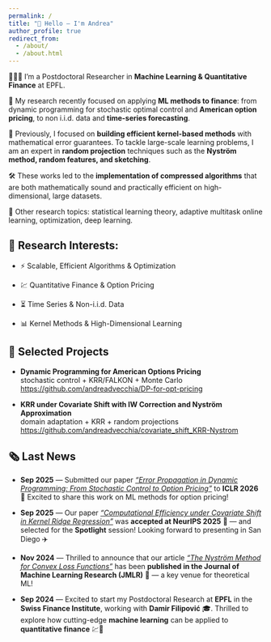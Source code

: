 ```yaml
---
permalink: /
title: "👋 Hello — I'm Andrea"
author_profile: true
redirect_from:
  - /about/
  - /about.html
---
```


🧑🏻‍💻 I’m a Postdoctoral Researcher in **Machine Learning & Quantitative Finance** at EPFL.

🔬 My research recently focused on applying **ML methods to finance**: from dynamic programming for stochastic optimal control and **American option pricing**, to non i.i.d. data and **time-series forecasting**.

🌱 Previously, I focused on **building efficient kernel-based methods** with mathematical error guarantees. To tackle large-scale learning problems, I am an expert in **random projection** techniques such as the **Nyström method, random features, and sketching**. 

🛠 These works led to the **implementation of compressed algorithms** that are both mathematically sound and practically efficient on high-dimensional, large datasets.

🧪 Other research topics: statistical learning theory, adaptive multitask online learning, optimization, deep learning.  


## 🎯 Research Interests:

- ⚡ Scalable, Efficient Algorithms & Optimization

- 💹 Quantitative Finance & Option Pricing

- ⏳ Time Series & Non-i.i.d. Data

- 📊 Kernel Methods & High-Dimensional Learning 


## 🧩 Selected Projects
- **Dynamic Programming for American Options Pricing**  
  stochastic control + KRR/FALKON + Monte Carlo
  <https://github.com/andreadvecchia/DP-for-opt-pricing>  

- **KRR under Covariate Shift with IW Correction and Nyström Approximation**  
  domain adaptation + KRR + random projections
  <https://github.com/andreadvecchia/covariate_shift_KRR-Nystrom>  

## 🗞️ Last News

- **Sep 2025** — Submitted our paper [*“Error Propagation in Dynamic Programming: From Stochastic Control to Option Pricing”*](https://arxiv.org/abs/2509.20239) to **ICLR 2026** 🤞 Excited to share this work on ML methods for option pricing!  

- **Sep 2025** — Our paper [*“Computational Efficiency under Covariate Shift in Kernel Ridge Regression”*](https://scholar.google.it/citations?view_op=view_citation&hl=en&user=aaeUheEAAAAJ&citation_for_view=aaeUheEAAAAJ:IjCSPb-OGe4C) was **accepted at NeurIPS 2025** 🎉 — and selected for the **Spotlight** session! Looking forward to presenting in San Diego ✈️

- **Nov 2024** — Thrilled to announce that our article [*“The Nyström Method for Convex Loss Functions”*](https://scholar.google.it/citations?view_op=view_citation&hl=en&user=aaeUheEAAAAJ&citation_for_view=aaeUheEAAAAJ:UeHWp8X0CEIC) has been **published in the Journal of Machine Learning Research (JMLR)** 🎉 — a key venue for theoretical ML!

- **Sep 2024** — Excited to start my Postdoctoral Research at **EPFL** in the **Swiss Finance Institute**, working with **Damir Filipović** 🎓. Thrilled to explore how cutting-edge **machine learning** can be applied to **quantitative finance** 💹🤖  
 

